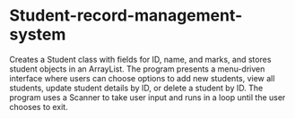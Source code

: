 # Student-record-management-system
Creates a Student class with fields for ID, name, and marks, and stores student objects in an ArrayList. The program presents a menu-driven interface where users can choose options to add new students, view all students, update student details by ID, or delete a student by ID. The program uses a Scanner to take user input and runs in a loop until the user chooses to exit.
